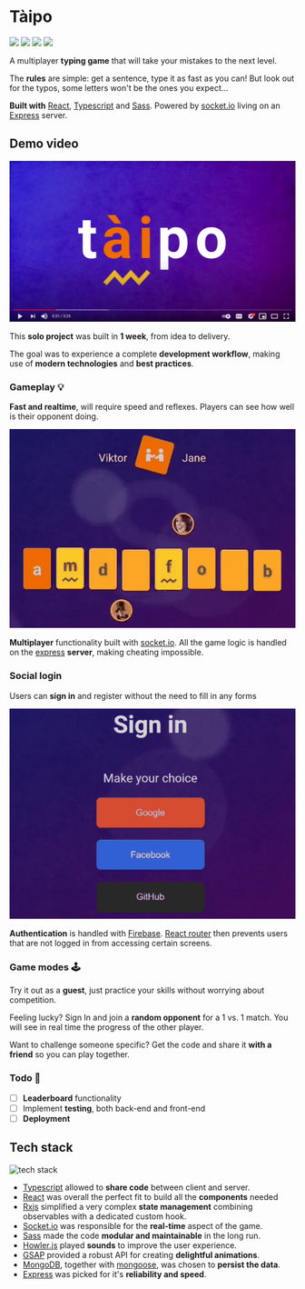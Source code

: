 # Tàipo

<p>
<img src="https://img.shields.io/badge/Language-Typescript-3178C6.svg"/>
<img src="https://img.shields.io/badge/Style-SASS-CF649A.svg"/>
<img src="https://img.shields.io/badge/Multiplayer-ON-success.svg"/>
<a href="https://app.netlify.com/sites/play-taipo/deploys">
<img src="https://api.netlify.com/api/v1/badges/7f5e0002-3bd7-423f-b7f7-02923d56b5a4/deploy-status">
</a>
</p>

A multiplayer **typing game** that will take your mistakes to the next level.

The **rules** are simple: get a sentence, type it as fast as you can! But look out for the typos, some letters won't be the ones you expect...

**Built with** [React](https://reactjs.org/), [Typescript](https://www.typescriptlang.org/) and [Sass](https://sass-lang.com/). Powered by [socket.io](https://socket.io/) living on an [Express](https://expressjs.com/) server.

## Demo video

[![Imgur](./readme-assets/taipo-youtube.png)](https://www.youtube.com/watch?v=xHpyR43vOwg)

This **solo project** was built in **1 week**, from idea to delivery.

The goal was to experience a complete **development workflow**, making use of **modern technologies** and **best practices**.

### Gameplay 💡

**Fast and realtime**, will require speed and reflexes. Players can see how well is their opponent doing.

![gameplay](./readme-assets/taipo-gameplay-small.gif)

**Multiplayer** functionality built with [socket.io](https://socket.io/).
All the game logic is handled on the [express](https://expressjs.com/) **server**, making cheating impossible.

### Social login

Users can **sign in** and register without the need to fill in any forms

![social login](./readme-assets/taipo-login-small.gif)

**Authentication** is handled with [Firebase](https://firebase.google.com/). [React router](https://reactrouter.com/) then prevents users that are not logged in from accessing certain screens.

### Game modes 🕹

Try it out as a **guest**, just practice your skills without worrying about competition.

Feeling lucky? Sign In and join a **random opponent** for a 1 vs. 1 match. You will see in real time the progress of the other player.

Want to challenge someone specific? Get the code and share it **with a friend** so you can play together.

### Todo 📃

- [ ] **Leaderboard** functionality
- [ ] Implement **testing**, both back-end and front-end
- [ ] **Deployment**

## Tech stack

<img src="https://i.imgur.com/3BNdWPd.png" style="display:block; margin: 1em auto;" alt="tech stack"/>

- [Typescript](https://www.typescriptlang.org/) allowed to **share code** between client and server.
- [React](https://reactjs.org/) was overall the perfect fit to build all the **components** needed
- [Rxjs](https://rxjs.dev/) simplified a very complex **state management** combining observables with a dedicated custom hook.
- [Socket.io](https://socket.io/) was responsible for the **real-time** aspect of the game.
- [Sass](https://sass-lang.com/) made the code **modular and maintainable** in the long run.
- [Howler.js](https://howlerjs.com/) played **sounds** to improve the user experience.
- [GSAP](https://greensock.com/gsap/) provided a robust API for creating **delightful animations**.
- [MongoDB](https://www.mongodb.com/), together with [mongoose](https://mongoosejs.com/), was chosen to **persist the data**.
- [Express](https://expressjs.com/) was picked for it's **reliability and speed**.
